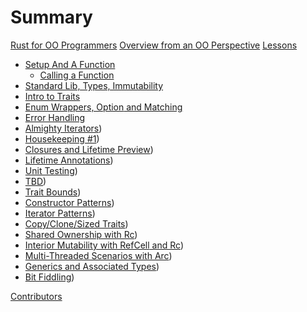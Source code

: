 # Summary

[Rust for OO Programmers](README.md)
[Overview from an OO Perspective](OVERVIEW.md)
[Lessons](lessons/LESSONS.md) 
- [Setup And A Function](lessons/lesson_one/README.md)
    - [Calling a Function](lessons/lesson_one/ex_function_parameter_return.md)
- [Standard Lib, Types, Immutability](./lessons/lesson_two/README.md)
- [Intro to Traits](./lessons/lesson_three/README.md)
- [Enum Wrappers, Option<T> and Matching](./lessons/lesson_four/README.md)
- [Error Handling](./lessons/lesson_five/README.md)
- [Almighty Iterators](./lessons/lesson_six/README.md))
- [Housekeeping #1](./lessons/lesson_seven/README.md))
- [Closures and Lifetime Preview](./lessons/lesson_eight/README.md))
- [Lifetime Annotations](./lessons/lesson_nine/README.md))
- [Unit Testing](./lessons/lesson_ten/README.md))
- [TBD](./lessons/lesson_eleven/README.md))
- [Trait Bounds](./lessons/lesson_twelve/README.md))
- [Constructor Patterns](./lessons/lesson_thirteen/README.md))
- [Iterator Patterns](./lessons/lesson_fourteen/README.md))
- [Copy/Clone/Sized Traits](./lessons/lesson_fifteen/README.md))
- [Shared Ownership with Rc<T>](./lessons/lesson_sixteen/README.md))
- [Interior Mutability with RefCell<T> and Rc<T>](./lessons/lesson_seventeen/README.md))
- [Multi-Threaded Scenarios with Arc<T>](./lessons/lesson_eithteen/README.md))
- [Generics and Associated Types](./lessons/lesson_seventeen/README.md))
- [Bit Fiddling](./lessons/lesson_seventeen/README.md))


[Contributors](misc/contributors.md)
